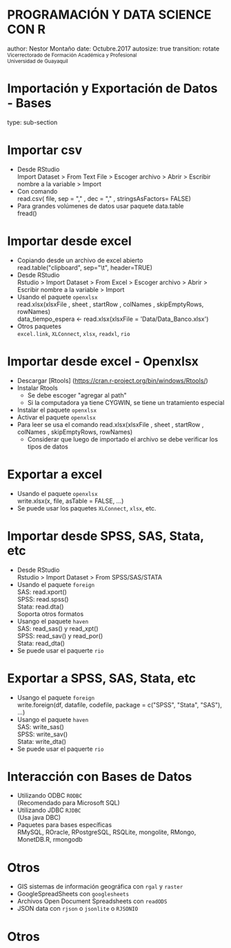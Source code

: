 <style>
.small-code pre code {
  font-size: 1em;
}
</style>


PROGRAMACIÓN Y DATA SCIENCE CON R
========================================================
author: Nestor Montaño
date: Octubre.2017
autosize: true
transition: rotate
<small> 
Vicerrectorado de Formación Académica y Profesional    
Universidad de Guayaquil
</small>



Importación y Exportación de Datos - Bases
========================================================
type: sub-section



Importar csv
========================================================

- Desde RStudio  
  Import Dataset > From Text File > Escoger archivo > Abrir > Escribir nombre a la variable > Import
- Con comando    
  read.csv( file, sep = "," , dec = "," , stringsAsFactors= FALSE)
- Para grandes volúmenes de datos usar paquete data.table   
  fread()



Importar desde excel
========================================================

- Copiando desde un archivo de excel abierto  
  read.table("clipboard", sep="\t", header=TRUE)
- Desde RStudio  
  Rstudio > Import Dataset > From Excel > Escoger archivo > Abrir > Escribir nombre a la variable > Import
- Usando el paquete `openxlsx`  
  read.xlsx(xlsxFile , sheet , startRow , colNames , skipEmptyRows, rowNames)  
  data_tiempo_espera <- read.xlsx(xlsxFile = 'Data/Data_Banco.xlsx')  
- Otros paquetes  
  `excel.link`, `XLConnect`, `xlsx`, `readxl`, `rio`


Importar desde excel - Openxlsx
========================================================

- Descargar [Rtools] (https://cran.r-project.org/bin/windows/Rtools/)
- Instalar Rtools
  - Se debe escoger "agregar al path"
  - Si la computadora ya tiene CYGWIN, se tiene un tratamiento especial
- Instalar el paquete `openxlsx`  
- Activar el paquete `openxlsx`  
- Para leer se usa el comando read.xlsx(xlsxFile , sheet , startRow , colNames , skipEmptyRows, rowNames)  
  - Considerar que luego de importado el archivo se debe verificar los tipos de datos
  
  

Exportar a excel
========================================================

- Usando el paquete `openxlsx`  
  write.xlsx(x, file, asTable = FALSE, ...)
- Se puede usar los paquetes `XLConnect`, `xlsx`, etc.
  



Importar desde SPSS, SAS, Stata, etc
========================================================

- Desde RStudio  
  Rstudio > Import Dataset > From SPSS/SAS/STATA
- Usando el paquete `foreign`  
  SAS: read.xport()  
  SPSS: read.spss()  
  Stata: read.dta()  
  Soporta otros formatos
- Usango el paquete `haven`  
  SAS: read_sas() y read_xpt()   
  SPSS: read_sav() y read_por()  
  Stata: read_dta()   
- Se puede usar el paquerte `rio`  
  


Exportar a SPSS, SAS, Stata, etc
========================================================

- Usango el paquete `foreign`    
  write.foreign(df, datafile, codefile, package = c("SPSS", "Stata", "SAS"), ...)
- Usango el paquete `haven`  
  SAS: write_sas()  
  SPSS: write_sav()  
  Stata: write_dta()  
- Se puede usar el paquerte `rio`



Interacción con Bases de Datos
========================================================

- Utilizando ODBC `RODBC`   
  (Recomendado para Microsoft SQL)
- Utilizando JDBC `RJDBC`   
  (Usa java DBC)
- Paquetes para bases específicas  
  RMySQL, ROracle, RPostgreSQL, RSQLite, mongolite, RMongo, MonetDB.R, rmongodb


 
Otros
========================================================

- GIS sistemas de información geográfica con `rgal` y `raster`
- GoogleSpreadSheets con `googlesheets`
- Archivos Open Document Spreadsheets con `readODS`
- JSON data con `rjson` o `jsonlite` o `RJSONIO`



Otros
========================================================


